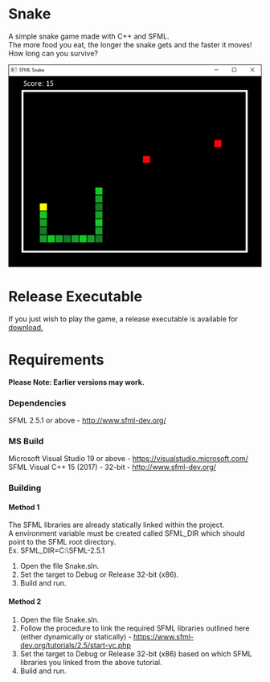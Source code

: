 # Snake
A simple snake game made with C++ and SFML.  
The more food you eat, the longer the snake gets and the faster it moves! How long can you survive?

![snakeGif](Screenshots/snake.gif)  
  
# Release Executable
If you just wish to play the game, a release executable is available for [download.](https://github.com/Luke-LoPresti/SFML-Snake/releases/tag/1.0)  
  
# Requirements
**Please Note: Earlier versions may work.**  
  
### Dependencies
SFML 2.5.1 or above - http://www.sfml-dev.org/  

### MS Build
Microsoft Visual Studio 19 or above - https://visualstudio.microsoft.com/  
SFML Visual C++ 15 (2017) - 32-bit - http://www.sfml-dev.org/  
  
### Building
#### Method 1  
The SFML libraries are already statically linked within the project.  
A environment variable must be created called SFML_DIR which should point to the SFML root directory.  
Ex. SFML_DIR=C:\SFML-2.5.1  
1. Open the file Snake.sln.
1. Set the target to Debug or Release 32-bit (x86).
1. Build and run.  
  
#### Method 2
1. Open the file Snake.sln.
1. Follow the procedure to link the required SFML libraries outlined here (either dynamically or statically) - https://www.sfml-dev.org/tutorials/2.5/start-vc.php
1. Set the target to Debug or Release 32-bit (x86) based on which SFML libraries you linked from the above tutorial.
1. Build and run.  
